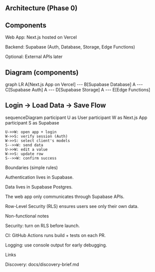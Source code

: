 ## Architecture (Phase 0)
## Components

Web App: Next.js hosted on Vercel

Backend: Supabase (Auth, Database, Storage, Edge Functions)

Optional: External APIs later

## Diagram (components)

graph LR
    A[Next.js App on Vercel] --- B[Supabase Database]
    A --- C[Supabase Auth]
    A --- D[Supabase Storage]
    A --- E[Edge Functions]


## Login → Load Data → Save Flow

sequenceDiagram
    participant U as User
    participant W as Next.js App
    participant S as Supabase

    U->>W: open app + login
    W->>S: verify session (Auth)
    W->>S: select client's models
    S-->>W: send data
    U->>W: edit a value
    W->>S: update row
    S-->>W: confirm success

Boundaries (simple rules)

Authentication lives in Supabase.

Data lives in Supabase Postgres.

The web app only communicates through Supabase APIs.

Row-Level Security (RLS) ensures users see only their own data.

Non-functional notes

Security: turn on RLS before launch.

CI: GitHub Actions runs build + tests on each PR.

Logging: use console output for early debugging.

Links

Discovery: docs/discovery-brief.md
